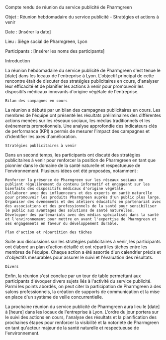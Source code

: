 Compte rendu de réunion du service publicité de Pharmgreen

Objet : Réunion hebdomadaire du service publicité - Stratégies et actions à venir

Date : [Insérer la date]

Lieu : Siège social de Pharmgreen, Lyon

Participants : [Insérer les noms des participants]

Introduction

La réunion hebdomadaire du service publicité de Pharmgreen s'est tenue le [date] dans les locaux de l'entreprise à Lyon. L'objectif principal de cette rencontre était de discuter des stratégies publicitaires en cours, d'analyser leur efficacité et de planifier les actions à venir pour promouvoir les dispositifs médicaux innovants d'origine végétale de l'entreprise.

    Bilan des campagnes en cours

La réunion a débuté par un bilan des campagnes publicitaires en cours. Les membres de l'équipe ont présenté les résultats préliminaires des différentes actions menées sur les réseaux sociaux, les médias traditionnels et les événements promotionnels. Une analyse approfondie des indicateurs clés de performance (KPI) a permis de mesurer l'impact des campagnes et d'identifier les axes d'amélioration.

    Stratégies publicitaires à venir

Dans un second temps, les participants ont discuté des stratégies publicitaires à venir pour renforcer la position de Pharmgreen en tant que pionnier dans le domaine de la santé naturelle et respectueuse de l'environnement. Plusieurs idées ont été proposées, notamment :

    Renforcer la présence de Pharmgreen sur les réseaux sociaux en publiant régulièrement du contenu informatif et engageant sur les bienfaits des dispositifs médicaux d'origine végétale.
    Collaborer avec des influenceurs et des experts en santé naturelle pour promouvoir les produits Pharmgreen auprès d'un public plus large.
    Organiser des événements et des ateliers éducatifs en partenariat avec des associations et des professionnels de la santé pour sensibiliser le public aux avantages des solutions de santé naturelles.
    Développer des partenariats avec des médias spécialisés dans la santé et l'environnement pour mettre en avant l'expertise de Pharmgreen et ses engagements en faveur du développement durable.

    Plan d'action et répartition des tâches

Suite aux discussions sur les stratégies publicitaires à venir, les participants ont élaboré un plan d'action détaillé et ont réparti les tâches entre les membres de l'équipe. Chaque action a été assortie d'un calendrier précis et d'objectifs mesurables pour assurer le suivi et l'évaluation des résultats.

    Divers

Enfin, la réunion s'est conclue par un tour de table permettant aux participants d'évoquer divers sujets liés à l'activité du service publicité. Parmi les points abordés, on peut citer la participation de Pharmgreen à des salons professionnels, la création de supports de communication et la mise en place d'un système de veille concurrentielle.

La prochaine réunion du service publicité de Pharmgreen aura lieu le [date] à [heure] dans les locaux de l'entreprise à Lyon. L'ordre du jour portera sur le suivi des actions en cours, l'analyse des résultats et la planification des prochaines étapes pour renforcer la visibilité et la notoriété de Pharmgreen en tant qu'acteur majeur de la santé naturelle et respectueuse de l'environnement.
